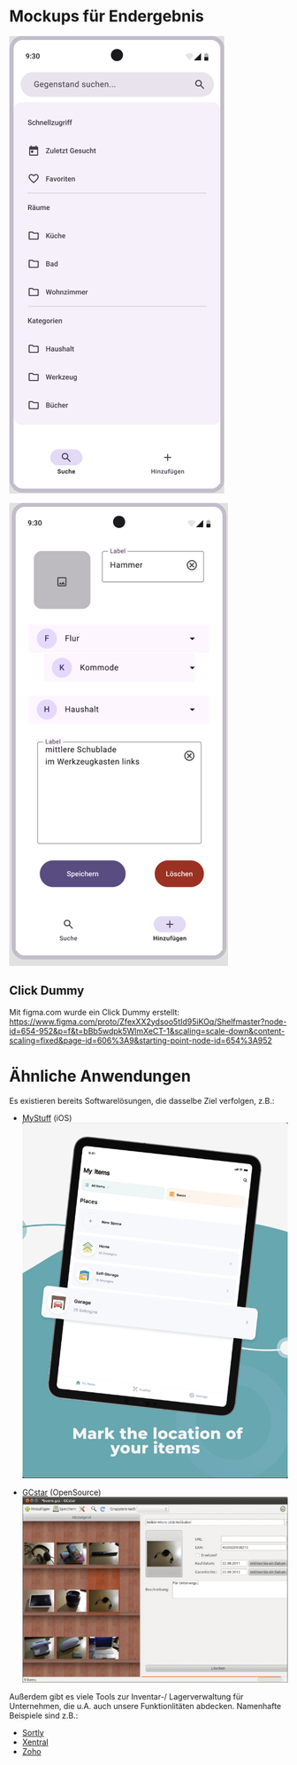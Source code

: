 # Mockups für Endergebnis

![Suchbildschirm](./images/device_frame_search.png)

![Editierbildschirm](./images/device_frame_add.png)

## Click Dummy

Mit figma.com wurde ein Click Dummy erstellt:
https://www.figma.com/proto/ZfexXX2ydsoo5tId95iKOq/Shelfmaster?node-id=654-952&p=f&t=bBb5wdpk5WlmXeCT-1&scaling=scale-down&content-scaling=fixed&page-id=606%3A9&starting-point-node-id=654%3A952

# Ähnliche Anwendungen
Es existieren bereits Softwarelösungen, die dasselbe Ziel verfolgen, z.B.:

- [MyStuff](https://apps.apple.com/de/app/my-stuff-finding-things/id1590839203?l=en-GB) (iOS)
![MyStuff-UI](./images/MyStuff.png)

- [GCstar](https://gitlab.com/GCstar/GCstar) (OpenSource)
![GCstar-UI](./images/GCstar.png)

Außerdem gibt es viele Tools zur Inventar-/ Lagerverwaltung für Unternehmen, die u.A. auch unsere Funktionlitäten abdecken.
Namenhafte Beispiele sind z.B.:
- [Sortly](https://www.sortly.com/)
- [Xentral](https://xentral.com/de)
- [Zoho](https://www.zoho.com/de-de/inventory/)
